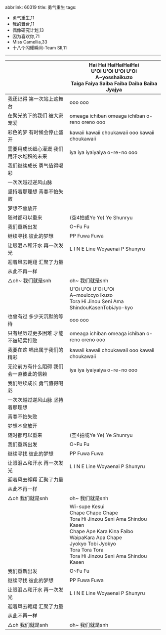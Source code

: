 abbrlink: 60319
title: 勇气重生
tags:
  - 勇气重生,11
  - 我的舞台,11
  - 偶像研究计划,13
  - 因为喜欢你,71
  - Miss Camellia,33
  - 十八个闪耀瞬间-Team SII,11
---
|      |Hai Hai HaiHaiHaiHai<br>U'Oi U'Oi U'Oi U'Oi<br>A~yosshaikuzo<br>Taiga Faiya Saiba Faiba Daiba Baiba Jyajya|
|--|--|
|我还记得 第一次站上这舞台|ooo ooo|
|在聚光的下的我们 被大家宠爱|omeaga ichiban omeaga ichiban o-reno oreno ooo|
|彩色的梦 有时候会停止盛开|kawaii kawaii choukawaii ooo kawaii choukawaii|
|需要用成长细心灌溉 我们用汗水堆积的未来|iya iya iyaiyaiya o-re-no ooo|
|我们继续成长 勇气值得喝彩|      |
|一次次越过逆风山脉|      |
|坚持着那理想 青春不怕失败|      |
|梦想不曾放开|      |
|随时都可以重来|(空4拍或Ye Ye) Ye Shunryu|
|我们重新出发|O~Fu Fu|
|继续寻找 彼此的梦想|PP Fuwa Fuwa|
|让眼泪△和汗水 再一次发光|L I N E Line Woyaenai  P Shunyru|
|迎着风去翱翔 汇聚了力量|      |
|从此不再一样|      |
|△oh~ 我们就是snh|oh~ 我们就是snh|
|      |U'Oi U'Oi U'Oi U'Oi<br>A~mouiccyo ikuzo<br>Tora Hi Jinou Seni Ama ShindouKasenTobiJyo-kyo|
|也曾有过 多少天沉默的等待|ooo ooo|
|只有经历过更多困难 才能不被轻易打败|omeaga ichiban omeaga ichiban o-reno oreno ooo|
|我要在这 唱出属于我们的精彩|kawaii kawaii choukawaii ooo kawaii choukawaii|
|无论前方有什么阻碍 我们会一直彼此的信赖|iya iya iyaiyaiya o-re-no ooo|
|我们继续成长 勇气值得喝彩|      |
|一次次越过逆风山脉 坚持着那理想|      |
|青春不怕失败|      |
|梦想不曾放开|      |
|随时都可以重来|(空4拍或Ye Ye) Ye Shunryu|
|我们重新出发|O~Fu Fu|
|继续寻找 彼此的梦想|PP Fuwa Fuwa|
|让眼泪△和汗水 再一次发光|L I N E Line Woyaenai P Shunyru|
|迎着风去翱翔 汇聚了力量|      |
|从此不再一样|      |
|△oh 我们就是snh|oh~ 我们就是snh|
|      |Wi-supe Kesui<br>Chape Chape Chape<br>Tora Hi Jinzou Seni Ama Shindou Kasen<br>Chape Ape Kara Kina Faibo WaipaKara Apa Chape<br>Jyokyo Tobi Jyokyo<br>Tora Tora Tora<br>Tora Hi Jinzou Seni Ama Shindou Kasen|
|我们重新出发|O~Fu Fu|
|继续寻找 彼此的梦想|PP Fuwa Fuwa|
|让眼泪△和汗水 再一次发光|L I N E Line Woyaenai P Shunyru|
|迎着风去翱翔 汇聚了力量|      |
|从此不再一样|      |
|△oh 我们就是snh|oh~ 我们就是snh|
